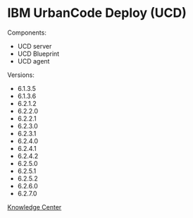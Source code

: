# IBM UrbanCode Deploy (UCD)

Components:

* UCD server
* UCD Blueprint
* UCD agent

Versions:

* 6.1.3.5
* 6.1.3.6
* 6.2.1.2
* 6.2.2.0
* 6.2.2.1
* 6.2.3.0
* 6.2.3.1
* 6.2.4.0
* 6.2.4.1
* 6.2.4.2
* 6.2.5.0
* 6.2.5.1
* 6.2.5.2
* 6.2.6.0
* 6.2.7.0

[Knowledge Center][1]

[1]: https://www.ibm.com/support/knowledgecenter/SS4GSP "Title"
